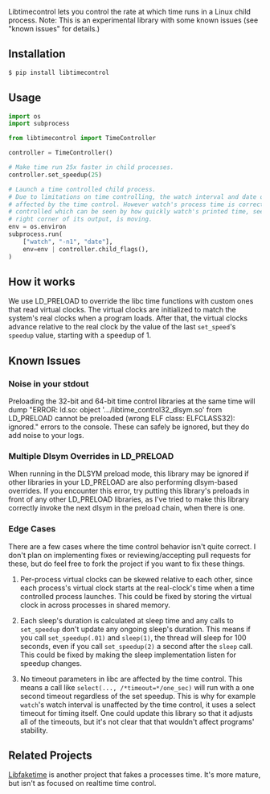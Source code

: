 Libtimecontrol lets you control the rate at which time runs in a Linux child process.
Note: This is an experimental library with some known issues (see "known issues" for
details.)


## Installation

``` bash
$ pip install libtimecontrol 
```


## Usage

``` python
import os
import subprocess

from libtimecontrol import TimeController

controller = TimeController()

# Make time run 25x faster in child processes.
controller.set_speedup(25)

# Launch a time controlled child process.
# Due to limitations on time controlling, the watch interval and date output aren't
# affected by the time control. However watch's process time is correctly time
# controlled which can be seen by how quickly watch's printed time, seen in the top
# right corner of its output, is moving.
env = os.environ
subprocess.run(
    ["watch", "-n1", "date"],
    env=env | controller.child_flags(),
)
```


## How it works

We use LD_PRELOAD to override the libc time functions with custom ones that read virtual
clocks. The virtual clocks are initialized to match the system's real clocks when a
program loads. After that, the virtual clocks advance relative to the real clock by
the value of the last `set_speed`'s `speedup` value, starting with a speedup of 1.


## Known Issues

### Noise in your stdout

Preloading the 32-bit and 64-bit time control libraries at the
same time will dump "ERROR: ld.so: object '.../libtime_control32_dlsym.so' from LD_PRELOAD
cannot be preloaded (wrong ELF class: ELFCLASS32): ignored." errors to the console.
These can safely be ignored, but they do add noise to your logs.

### Multiple Dlsym Overrides in LD_PRELOAD

When running in the DLSYM preload mode, this library may be ignored if other libraries
in your LD_PRELOAD are also performing dlsym-based overrides. If you encounter this
error, try putting this library's preloads in front of any other LD_PRELOAD libraries,
as I've tried to make this library correctly invoke the next dlsym in the preload chain,
when there is one.

### Edge Cases

There are a few cases where the time control behavior isn't quite correct. I don't plan
on implementing fixes or reviewing/accepting pull requests for these, but do feel free
to fork the project if you want to fix these things.

1. Per-process virtual clocks can be skewed relative to each other, since each process's
virtual clock starts at the real-clock's time when a time controlled process launches.
This could be fixed by storing the virtual clock in across processes in shared memory.

2. Each sleep's duration is calculated at sleep time and any calls to `set_speedup`
don't update any ongoing sleep's duration. This means if you call `set_speedup(.01)` and
`sleep(1)`, the thread will sleep for 100 seconds, even if you call `set_speedup(2)` a
second after the `sleep` call. This could be fixed by making the sleep implementation
listen for speedup changes.

3. No timeout parameters in libc are affected by the time control. This means a call
like `select(..., /*timeout=*/one_sec)` will run with a one second timeout regardless
of the set speedup. This is why for example `watch`'s watch interval is unaffected by
the time control, it uses a select timeout for timing itself. One could update this
library so that it adjusts all of the timeouts, but it's not clear that that wouldn't
affect programs' stability.


## Related Projects

[Libfaketime](https://github.com/wolfcw/libfaketime) is another project that fakes a
processes time. It's more mature, but isn't as focused on realtime time control.

